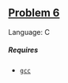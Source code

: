## [Problem 6](https://projecteuler.net/problem=6)

Language: C

##### Requires

- [`gcc`](https://gcc.gnu.org/)
